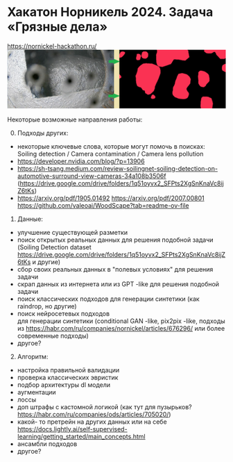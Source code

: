 # Хакатон Норникель 2024. Задача «Грязные дела»
https://nornickel-hackathon.ru/
![](task_example.png)

Некоторые возможные направления работы:   
   
0. Подходы других:  
  
- некоторые ключевые слова, которые могут помочь в поисках: Soiling detection / Camera contamination / Camera lens pollution
- https://developer.nvidia.com/blog/?p=13906  
- https://sh-tsang.medium.com/review-soilingnet-soiling-detection-on-automotive-surround-view-cameras-34a108b3506f (https://drive.google.com/drive/folders/1q51oyvx2_SFPts2XgSnKnaVc8ijZ6tKs)  
- https://arxiv.org/pdf/1905.01492 https://arxiv.org/pdf/2007.00801 https://github.com/valeoai/WoodScape?tab=readme-ov-file  
  
1. Данные:   
   
- улучшение существующей разметки   
- поиск открытых реальных данных для решения подобной задачи (Soiling Detection dataset https://drive.google.com/drive/folders/1q51oyvx2_SFPts2XgSnKnaVc8ijZ6tKs и другие)  
- сбор своих реальных данных в "полевых условиях" для решения задачи   
- скрап данных из интернета или из GPT -like для решения подобной задачи    
- поиск классических подходов для генерации синтетики (как raindrop, но другие)   
- поиск нейросетевых подходов    
для генерации синтетики (conditional GAN -like, pix2pix -like, подходы из https://habr.com/ru/companies/nornickel/articles/676296/ или более современные подходы)   
- другое?   
   
2. Алгоритм:   
   
- настройка правильной валидации   
- проверка классических эвристик   
- подбор архитектуры dl модели   
- аугментации  
- лоссы   
- доп штрафы с кастомной логикой (как тут для пузырьков? https://habr.com/ru/companies/ods/articles/705020/)  
- какой- то претрейн на других данных или на себе    
https://docs.lightly.ai/self-supervised-learning/getting_started/main_concepts.html   
- ансамбли подходов   
- другое?
